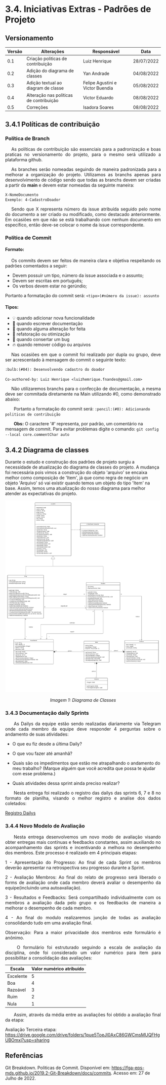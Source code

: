 # 3.4. Iniciativas Extras - Padrões de Projeto

## Versionamento
| Versão | Alterações                                       | Responsável                       |    Data    |
| ------ | ------------------------------------------------ | --------------------------------- | ---------- |
| 0.1    | Criação politicas de contribuição                | Luiz Henrique                     | 28/07/2022 |
| 0.2    | Adição do diagrama de classes                    | Yan Andrade                       | 04/08/2022 |
| 0.3    | Adição textual ao diagram de classe              | Felipe Agustini e Victor Buendia  | 05/08/2022 |
| 0.4    | Alteração nas políticas de contribuição          | Victor Eduardo                    | 08/08/2022 |
| 0.5    | Correções                                        | Isadora Soares                    | 08/08/2022 |

## 3.4.1 Políticas de contribuição

### Política de Branch

<p style="text-align: justify; text-indent: 20px">As políticas de contribuição são essenciais para a padronização e boas praticas no versionamento do projeto, para o mesmo será utilizado a plataforma github.

<p style="text-align: justify; text-indent: 20px">As branches serão nomeadas seguindo de maneira padronizada para a melhorar a organização do projeto. Utilizamos as branchs apenas para desenvolvimento de código sendo que todas as branchs devem ser criadas a partir da <b>main</b> e devem estar nomeadas da seguinte maneira:</p>

``` 
X-NomeDocumento 
Exemplo: 4-CadastroDoador
```

<p style="text-align: justify; text-indent: 20px"> Sendo que X representa número da issue atribuída seguido pelo nome do documento a ser criado ou modificado, como destacado anteriormente. Em ocasiões em que não se está trabalhando com nenhum documento em específico, então deve-se colocar o nome da issue correspondente.</p>

### Política de Commit

#### Formato:

<p style="text-align: justify; text-indent: 20px">Os commits devem ser feitos de maneira clara e objetiva respeitando os padrões comentados a seguir:</p>

- Devem possuir um tipo, número da issue associada e o assunto;
- Devem ser escritas em português;
- Os verbos devem estar no gerúndio;

Portanto a formatação do commit será: ` <tipo>(#número da issue): assunto `

#### Tipos:
- :bulb: quando adicionar nova funcionalidade
- :pencil: quando escrever documentação
- :repeat: quando alguma alteração for feita
- :racehorse: refatoração ou otimização
- :bug: quando consertar um bug
- :fire: quando remover código ou arquivos

<p style="text-align: justify; text-indent: 20px"> Nas ocasiões em que o commit foi realizado por dupla ou grupo, deve ser acrescentado à mensagem do commit o seguinte texto: </p>

```
:bulb:(#04): Desenvolvendo cadastro do doador

Co-authored-by: Luiz Henrique <luizhemrique.fnandes@gmail.com>
```

<p style="text-align: justify; text-indent: 20px">Não utilizaremos branchs para o confecção de documentação, a mesma deve ser commitada diretamente na Main utilizando #0, como demonstrado abaixo:</p>

&emsp;&emsp;Portanto a formatação do commit será: ` :pencil:(#0): Adicionando politicas de contribuição `

&emsp;&emsp;<b>Obs:</b> O caractere '#' representa, por padrão, um comentário na mensagem de commit. Para evitar problemas digite o comando: `git config --local core.commentChar auto`

## 3.4.2 Diagrama de classes

Durante o estudo e construção dos padrões de projeto surgiu a necessidade de atualização do diagrama de classes do projeto. A mudança foi necessária pois vimos a construção do objeto 'arquivo' se encaixa melhor como composição de 'Item', já que como regra de negócio um objeto 'Arquivo' só vai existir quando temos um objeto do tipo 'Item' na base. Assim, temos uma atualização do nosso diagrama para melhor atender as expectativas do projeto.

![Diagrama de Classes](../imgs/DonAct%20-%20Diagrama%20de%20Classes.png)
<p align="center">
    <i>Imagem 1: Diagrama de Classes</i>
</p>

### 3.4.3 Documentação daily Sprints

<p align="justify">&emsp;&emsp;As Dailys da equipe estão sendo realizadas diariamente via Telegram onde cada membro da equipe deve responder 4 perguntas sobre o andamento de suas atividades:</p>

- O que eu fiz desde a última Daily?

- O que vou fazer até amanhã?

- Quais são os impedimentos que estão me atrapalhando o andamento do meu trabalho? (Marque alguém que você acredita que possa te ajudar com esse problema.)

- Quais atividades dessa sprint ainda preciso realizar?

<p align="justify">&emsp;&emsp;Nesta entrega foi realizado o registro das dailys das sprints 6, 7 e 8 no formato de planilha, visando o melhor registro e analise dos dados coletados: </p>

[Registro Dailys](https://docs.google.com/spreadsheets/d/14c7agbEHBoryS6Nd4Bq-8rD-v3mqoQNe/edit?usp=sharing&ouid=115308633450486530905&rtpof=true&sd=true)

### 3.4.4 Novo Modelo de Avaliação

<p align="justify">&emsp;&emsp;Nesta entrega desenvolvemos um novo modo de avaliação visando obter entregas mais contínuas e feedbacks constantes, assim auxiliando no acompanhamento das sprints e incentivando a melhora no desempenho dos membros. Este processo é realizado em 4 principais etapas:</p>

<p align="justify">1 - Apresentação do Progresso: Ao final de cada Sprint os membros deverão apresentar na retrospectiva seu progresso durante a Sprint.</p>

<p align="justify">2 - Avaliação Membros: Ao final do relato de progresso será liberado o forms de avaliação onde cada membro deverá avaliar o desempenho da equipe(incluindo uma autoavaliação).</p>

<p align="justify">3 - Resultados e Feedbacks: Será compartilhado individualmente com os membros a avaliação dada pelo grupo e os feedbacks de maneira a melhorar o desempenho de cada membro.</p>

<p align="justify">4 - Ao final do modulo realizaremos junção de todas as avaliação consolidando tudo em uma avaliação final.</p>

<p align="justify">Observação: Para a maior privacidade dos membros este formulário é anônimo.</p>

<p align="justify">&emsp;&emsp; O formulário foi estruturado seguindo a escala de avaliação da disciplina, onde foi considerado um valor numérico para item para possibilitar a consolidação das avaliações:</p>

| Escala | Valor numérico atribuído  | 
| ------ | -------------------------- | 
| Excelente | 5 |
| Boa | 4 |
| Razoável | 3 |
| Ruim | 2 |
| Nula | 1 |

<p align="justify">&emsp;&emsp;Assim, através da média entre as avaliações foi obtido a avaliação final da etapa:</p>

Avaliação Terceira etapa:<br>
<https://drive.google.com/drive/folders/1pue5ToeJl0AxC86GWCmsMUQFHgUBOmxj?usp=sharing>

## Referências

Git Breakdown. Politicas de Commit. Disponível em: https://fga-eps-mds.github.io/2019.2-Git-Breakdown/docs/commits. Acesso em: 27 de Julho de 2022.
